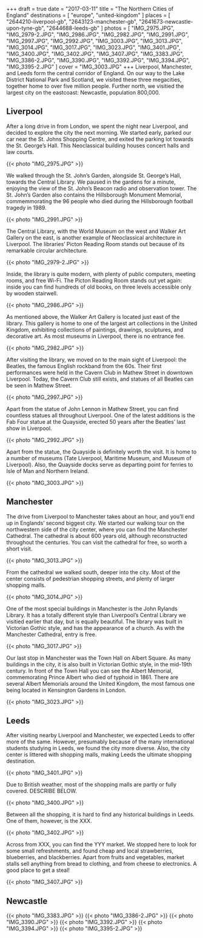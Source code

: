 +++
draft   = true
date    = "2017-03-11"
title   = "The Northern Cities of England"
destinations = [ "europe", "united-kingdom" ]
places = [
  "2644210-liverpool-gb", "2643123-manchester-gb",
  "2641673-newcastle-upon-tyne-gb", "2644688-leeds-gb"
]
photos = [
  "IMG_2975.JPG", "IMG_2979-2.JPG", "IMG_2986.JPG", "IMG_2982.JPG", "IMG_2991.JPG",
  "IMG_2997.JPG", "IMG_2992.JPG", "IMG_3003.JPG", "IMG_3013.JPG", "IMG_3014.JPG",
  "IMG_3017.JPG", "IMG_3023.JPG", "IMG_3401.JPG", "IMG_3400.JPG", "IMG_3402.JPG",
  "IMG_3407.JPG", "IMG_3383.JPG", "IMG_3386-2.JPG", "IMG_3390.JPG", "IMG_3392.JPG",
  "IMG_3394.JPG", "IMG_3395-2.JPG"
]
cover = "IMG_3003.JPG"
+++
Liverpool, Manchester, and Leeds form the central corridor of England. On our way to the Lake District National Park and Scotland, we visited these three megacities, together home to over five million people. Further north, we visitied the largest city on the eastcoast: Newcastle, population 800,000.
<!--more-->

## Liverpool
After a long drive in from London, we spent the night near Liverpool, and decided to explore the city the next morning. We started early, parked our car near the St. Johns Shopping Centre, and exited the parking lot towards the St. George’s Hall. This Neoclassical building houses concert halls and law courts.

{{< photo "IMG_2975.JPG" >}}

We walked through the St. John’s Garden, alongside St. George’s Hall, towards the Central Library. We paused in the gardens for a minute, enjoying the view of the St. John’s Beacon radio and observation tower. The St. John’s Garden also contains the Hillsborough Monument Memorial, commemmorating the 96 people who died during the Hillsborough football tragedy in 1989.

{{< photo "IMG_2991.JPG" >}}

The Central Library, with the World Museum on the west and Walker Art Gallery on the east, is another example of Neoclassical architecture in Liverpool. The libraries’ Picton Reading Room stands out because of its remarkable circular architecture.

{{< photo "IMG_2979-2.JPG" >}}

Inside, the library is quite modern, with plenty of public computers, meeting rooms, and free Wi-Fi. The Picton Reading Room stands out yet again: inside you can find hundreds of old books, on three levels accessible only by wooden stairwell.

{{< photo "IMG_2986.JPG" >}}

As mentioned above, the Walker Art Gallery is located just east of the library. This gallery is home to one of the largest art collections in the United Kingdom, exhibiting collections of paintings, drawings, sculptures, and decorative art. As most museums in Liverpool, there is no entrance fee.

{{< photo "IMG_2982.JPG" >}}

After visiting the library, we moved on to the main sight of Liverpool: the Beatles, the famous English rockband from the 60s. Their first performances were held in the Cavern Club in Mathew Street in downtown Liverpool. Today, the Cavern Club still exists, and statues of all Beatles can be seen in Mathew Street.

{{< photo "IMG_2997.JPG" >}}

Apart from the statue of John Lennon in Mathew Street, you can find countless statues all throughout Liverpool. One of the latest additions is the Fab Four statue at the Quayside, erected 50 years after the Beatles’ last show in Liverpool.

{{< photo "IMG_2992.JPG" >}}

Apart from the statue, the Quayside is definitely worth the visit. It is home to a number of museums (Tate Liverpool, Maritime Museum, and Museum of Liverpool). Also, the Quayside docks serve as departing point for ferries to Isle of Man and Northern Ireland.

{{< photo "IMG_3003.JPG" >}}

## Manchester
The drive from Liverpool to Manchester takes about an hour, and you’ll end up in Englands’ second biggest city. We started our walking tour on the northwestern side of the city center, where you can find the Manchester Cathedral. The cathedral is about 600 years old, although reconstructed throughout the centuries. You can visit the cathedral for free, so worth a short visit.

{{< photo "IMG_3013.JPG" >}}

From the cathedral we walked south, deeper into the city. Most of the center consists of pedestrian shopping streets, and plenty of larger shopping malls.

{{< photo "IMG_3014.JPG" >}}

One of the most special buildings in Manchester is the John Rylands Library. It has a totally different style than Liverpool’s Central Library we visitied earlier that day, but is equally beautiful. The library was built in Victorian Gothic style, and has the appearance of a church. As with the Manchester Cathedral, entry is free.

{{< photo "IMG_3017.JPG" >}}

Our last stop in Manchester was the Town Hall on Albert Square. As many buildings in the city, it is also built in Victorian Gothic style, in the mid-19th century. In front of the Town Hall you can see the Albert Memorial, commemorating Prince Albert who died of typhoid in 1861. There are several Albert Memorials around the United Kingdom, the most famous one being located in Kensington Gardens in London.

{{< photo "IMG_3023.JPG" >}}

## Leeds
After visiting nearby Liverpool and Manchester, we expected Leeds to offer more of the same. However, presumably because of the many international students studying in Leeds, we found the city more diverse. Also, the city center is littered with shopping malls, making Leeds the ultimate shopping destination.

{{< photo "IMG_3401.JPG" >}}

Due to British weather, most of the shopping malls are partly or fully covered. DESCRIBE BELOW.

{{< photo "IMG_3400.JPG" >}}

Between all the shopping, it is hard to find any historical buildings in Leeds. One of them, however, is the XXX.

{{< photo "IMG_3402.JPG" >}}

Across from XXX, you can find the YYY market. We stopped here to look for some small refreshments, and found cheap and local strawberries, blueberries, and blackberries. Apart from fruits and vegetables, market stalls sell anything from bread to clothing, and from cheese to electronics. A good place to get a steal!

{{< photo "IMG_3407.JPG" >}}

## Newcastle
{{< photo "IMG_3383.JPG" >}}
{{< photo "IMG_3386-2.JPG" >}}
{{< photo "IMG_3390.JPG" >}}
{{< photo "IMG_3392.JPG" >}}
{{< photo "IMG_3394.JPG" >}}
{{< photo "IMG_3395-2.JPG" >}}